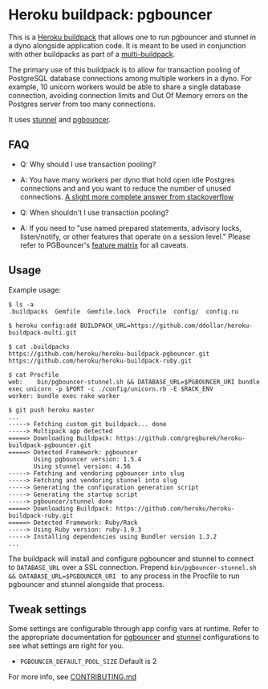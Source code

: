 Heroku buildpack: pgbouncer
=========================

This is a [Heroku buildpack](http://devcenter.heroku.com/articles/buildpacks) that
allows one to run pgbouncer and stunnel in a dyno alongside application code.
It is meant to be used in conjunction with other buildpacks as part of a
[multi-buildpack](https://github.com/ddollar/heroku-buildpack-multi).

The primary use of this buildpack is to allow for transaction pooling of
PostgreSQL database connections among multiple workers in a dyno. For example,
10 unicorn workers would be able to share a single database connection, avoiding
connection limits and Out Of Memory errors on the Postgres server from too many
connections.

It uses [stunnel](http://stunnel.org/) and [pgbouncer](http://wiki.postgresql.org/wiki/PgBouncer).


FAQ
----
- Q: Why should I use transaction pooling?
- A: You have many workers per dyno that hold open idle Postgres connections and
and you want to reduce the number of unused connections. [A slight more complete answer from stackoverflow](http://stackoverflow.com/questions/12189162/what-are-advantages-of-using-transaction-pooling-with-pgbouncer)

- Q: When shouldn't I use transaction pooling?
- A: If you need to "use named prepared statements, advisory locks, listen/notify, or other features that operate on a session level."
Please refer to PGBouncer's [feature matrix](http://wiki.postgresql.org/wiki/PgBouncer#Feature_matrix_for_pooling_modes) for all caveats.

Usage
-----

Example usage:

    $ ls -a
    .buildpacks  Gemfile  Gemfile.lock  Procfile  config/  config.ru

    $ heroku config:add BUILDPACK_URL=https://github.com/ddollar/heroku-buildpack-multi.git

    $ cat .buildpacks
    https://github.com/heroku/heroku-buildpack-pgbouncer.git
    https://github.com/heroku/heroku-buildpack-ruby.git

    $ cat Procfile
    web:    bin/pgbouncer-stunnel.sh && DATABASE_URL=$PGBOUNCER_URI bundle exec unicorn -p $PORT -c ./config/unicorn.rb -E $RACK_ENV
    worker: bundle exec rake worker

    $ git push heroku master
    ...
    -----> Fetching custom git buildpack... done
    -----> Multipack app detected
    =====> Downloading Buildpack: https://github.com/gregburek/heroku-buildpack-pgbouncer.git
    =====> Detected Framework: pgbouncer
           Using pgbouncer version: 1.5.4
           Using stunnel version: 4.56
    -----> Fetching and vendoring pgbouncer into slug
    -----> Fetching and vendoring stunnel into slug
    -----> Generating the configuration generation script
    -----> Generating the startup script
    -----> pgbouncer/stunnel done
    =====> Downloading Buildpack: https://github.com/heroku/heroku-buildpack-ruby.git
    =====> Detected Framework: Ruby/Rack
    -----> Using Ruby version: ruby-1.9.3
    -----> Installing dependencies using Bundler version 1.3.2
    ...

The buildpack will install and configure pgbouncer and stunnel to connect to
`DATABASE_URL` over a SSL connection. Prepend `bin/pgbouncer-stunnel.sh && DATABASE_URL=$PGBOUNCER_URI `
to any process in the Procfile to run pgbouncer and stunnel alongside that process.

Tweak settings
-----
Some settings are configurable through app config vars at runtime. Refer to the appropriate documentation for
[pgbouncer](http://pgbouncer.projects.pgfoundry.org/doc/config.html#_generic_settings)
and [stunnel](http://linux.die.net/man/8/stunnel) configurations to see what settings are right for you.

- `PGBOUNCER_DEFAULT_POOL_SIZE` Default is 2

For more info, see [CONTRIBUTING.md](CONTRIBUTING.md)
